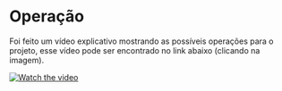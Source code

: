 # Operação

Foi feito um vídeo explicativo mostrando as possíveis operações para o projeto, esse vídeo pode ser encontrado no link abaixo (clicando na imagem).

[![Watch the video](https://i.imgur.com/8AA82Op.jpg)](https://www.youtube.com/watch?v=P5aQ1Bsnh_g)
